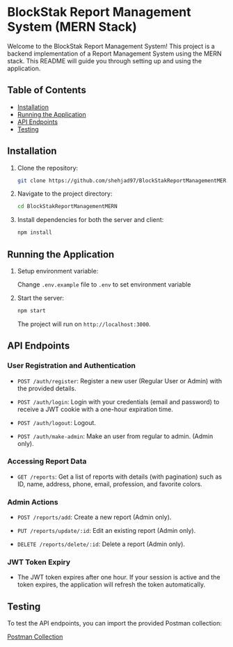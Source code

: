 # BlockStak Report Management System (MERN Stack)

Welcome to the BlockStak Report Management System! This project is a backend implementation of a Report Management System using the MERN stack. This README will guide you through setting up and using the application.

## Table of Contents

- [Installation](#installation)
- [Running the Application](#running-the-application)
- [API Endpoints](#api-endpoints)
- [Testing](#testing)

## Installation

1. Clone the repository:

   ```bash
   git clone https://github.com/shehjad97/BlockStakReportManagementMERN.git
   ```

2. Navigate to the project directory:

   ```bash
   cd BlockStakReportManagementMERN
   ```

3. Install dependencies for both the server and client:

   ```bash
   npm install
   ```

## Running the Application

1. Setup environment variable:

   Change `.env.example` file to `.env` to set environment variable

2. Start the server:

   ```bash
   npm start
   ```

   The project will run on `http://localhost:3000`.

## API Endpoints

### User Registration and Authentication

- `POST /auth/register`: Register a new user (Regular User or Admin) with the provided details.

- `POST /auth/login`: Login with your credentials (email and password) to receive a JWT cookie with a one-hour expiration time.

- `POST /auth/logout`: Logout.

- `POST /auth/make-admin`: Make an user from regular to admin. (Admin only).

### Accessing Report Data

- `GET /reports`: Get a list of reports with details (with pagination) such as ID, name, address, phone, email, profession, and favorite colors.

### Admin Actions

- `POST /reports/add`: Create a new report (Admin only).

- `PUT /reports/update/:id`: Edit an existing report (Admin only).

- `DELETE /reports/delete/:id`: Delete a report (Admin only).

### JWT Token Expiry

- The JWT token expires after one hour. If your session is active and the token expires, the application will refresh the token automatically.

## Testing

To test the API endpoints, you can import the provided Postman collection:

[Postman Collection](postman/Blockstak.postman_collection.json)